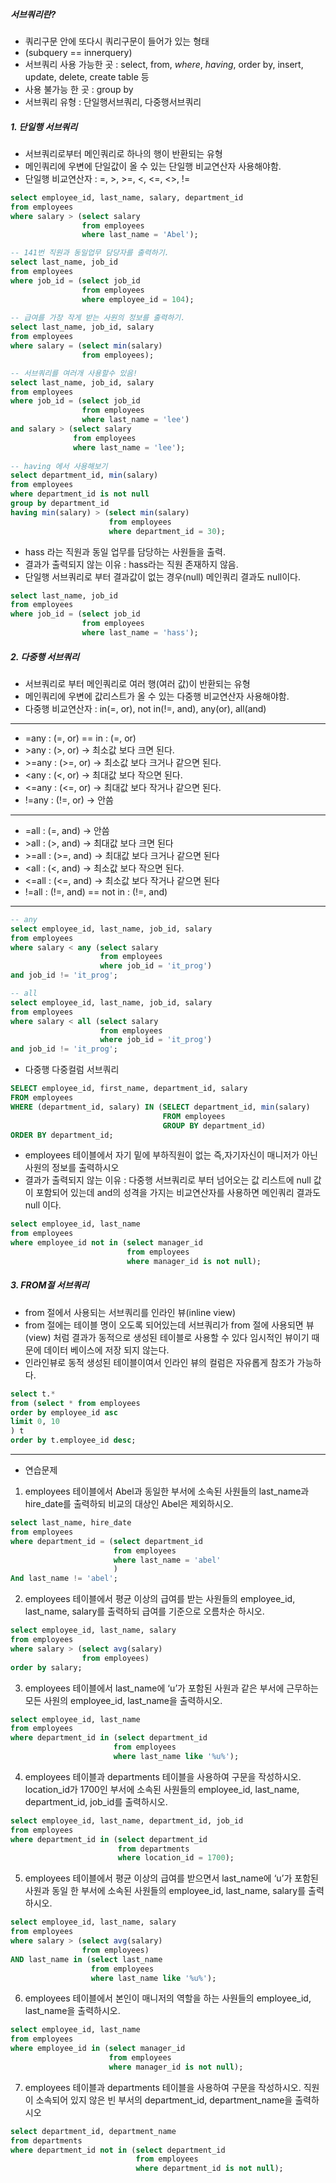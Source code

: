 ##### 서브쿼리란?
- 쿼리구문 안에 또다시 쿼리구문이 들어가 있는 형태
- (subquery == innerquery)
- 서브쿼리 사용 가능한 곳 : select, from, *where*, *having*, order by, insert, update, delete, create table 등
-  사용 불가능 한 곳 : group by
-  서브쿼리 유형 : 단일행서브쿼리, 다중행서브쿼리

##### 1. 단일행 서브쿼리
- 서브쿼리로부터 메인쿼리로 하나의 행이 반환되는 유형
- 메인쿼리에 우변에 단일값이 올 수 있는 단일행 비교연산자 사용해야함.
- 단일행 비교연산자 : =, >, >=, <, <=, <>, !=
```sql title:MySQL
select employee_id, last_name, salary, department_id
from employees
where salary > (select salary 
				from employees 
                where last_name = 'Abel');

-- 141번 직원과 동일업무 담당자를 출력하기.
select last_name, job_id
from employees
where job_id = (select job_id
				from employees
                where employee_id = 104);
                
-- 급여를 가장 작게 받는 사원의 정보를 출력하기.
select last_name, job_id, salary
from employees
where salary = (select min(salary)
				from employees);

-- 서브쿼리를 여러개 사용할수 있음!
select last_name, job_id, salary
from employees
where job_id = (select job_id
				from employees
                where last_name = 'lee')
and salary > (select salary
			  from employees
              where last_name = 'lee');
              
-- having 에서 사용해보기
select department_id, min(salary)
from employees
where department_id is not null
group by department_id
having min(salary) > (select min(salary)
					  from employees
                      where department_id = 30);

```

- hass 라는 직원과 동일 업무를 담당하는 사원들을 출력.
- 결과가 출력되지 않는 이유 : hass라는 직원 존재하지 않음.
- 단일행 서브쿼리로 부터 결과값이 없는 경우(null) 메인쿼리 결과도 null이다.
```sql title:MySQL
select last_name, job_id
from employees
where job_id = (select job_id
				from employees
                where last_name = 'hass');
```


##### 2. 다중행 서브쿼리
- 서브쿼리로 부터 메인쿼리로 여러 행(여러 값)이 반환되는 유형
- 메인쿼리에 우변에 값리스트가 올 수 있는 다중행 비교연산자 사용해야함.
- 다중행 비교연산자 : in(=, or), not in(!=, and), any(or), all(and)
---
-  =any  : (=, or) == in : (=, or)
-  \>any  : (>, or) -> 최소값 보다 크면 된다.
-  \>=any : (>=, or) -> 최소값 보다 크거나 같으면 된다.
-  \<any  : (<, or) -> 최대값 보다 작으면 된다.
-  <=any : (<=, or) -> 최대값 보다 작거나 같으면 된다.
-  !=any : (!=, or) -> 안씀
---
- =all  : (=, and)  -> 안씀
-  \>all  : (>, and) -> 최대값 보다 크면 된다
-  \>=all : (>=, and) -> 최대값 보다 크거나 같으면 된다
-  \<all  : (<, and) -> 최소값 보다 작으면 된다.
-  <=all : (<=, and) -> 최소값 보다 작거나 같으면 된다
-  !=all : (!=, and) == not in : (!=, and)
---

```sql title:MySQL
-- any
select employee_id, last_name, job_id, salary
from employees
where salary < any (select salary
					from employees
					where job_id = 'it_prog')
and job_id != 'it_prog';

-- all
select employee_id, last_name, job_id, salary
from employees
where salary < all (select salary
					from employees
					where job_id = 'it_prog')
and job_id != 'it_prog';
```

- 다중행 다중컬럼 서브쿼리
```sql title:MySQL
SELECT employee_id, first_name, department_id, salary
FROM employees
WHERE (department_id, salary) IN (SELECT department_id, min(salary)
								  FROM employees
								  GROUP BY department_id)               
ORDER BY department_id;
```

- employees 테이블에서 자기 밑에 부하직원이 없는 즉,자기자신이 매니저가 아닌 사원의 정보를 출력하시오
- 결과가 출력되지 않는 이유 : 다중행 서브쿼리로 부터 넘어오는 값 리스트에 null 값이 포함되어 있는데 and의 성격을 가지는 비교연산자를 사용하면 메인쿼리 결과도 null 이다.
```sql title:MySQL
select employee_id, last_name
from employees
where employee_id not in (select manager_id
						  from employees
                          where manager_id is not null);
```


##### 3. FROM절 서브쿼리
- from 절에서 사용되는 서브쿼리를 인라인 뷰(inline view)
- from 절에는 테이블 명이 오도록 되어있는데 서브쿼리가 from 절에 사용되면 뷰(view) 처럼 결과가 동적으로 생성된 테이블로 사용할 수 있다 임시적인 뷰이기 때문에 데이터 베이스에 저장 되지 않는다.
- 인라인뷰로 동적 생성된 테이블이여서 인라인 뷰의 컬럼은 자유롭게 참조가 가능하다.
```sql title:MySQL
select t.*
from (select * from employees
order by employee_id asc
limit 0, 10
) t
order by t.employee_id desc;
```

---

- 연습문제
1. employees 테이블에서 Abel과 동일한 부서에 소속된 사원들의 last_name과 hire_date를 출력하되 비교의 대상인 Abel은 제외하시오. 
```sql title:MySQL
select last_name, hire_date
from employees
where department_id = (select department_id
					   from employees
                       where last_name = 'abel'
                       )
And last_name != 'abel';
```

2. employees 테이블에서 평균 이상의 급여를 받는 사원들의 employee_id, last_name, salary를 출력하되 급여를 기준으로 오름차순 하시오. 
```sql title:MySQL
select employee_id, last_name, salary
from employees
where salary > (select avg(salary)
				from employees)
order by salary;

```

3. employees 테이블에서 last_name에 ‘u’가 포함된 사원과 같은 부서에 근무하는 모든 사원의 employee_id, last_name을 출력하시오. 
```sql title:MySQL
select employee_id, last_name
from employees
where department_id in (select department_id
					   from employees
					   where last_name like '%u%');
```

4. employees 테이블과 departments 테이블을 사용하여 구문을 작성하시오. location_id가 1700인 부서에 소속된 사원들의 employee_id, last_name, department_id, job_id를 출력하시오. 
```sql title:MySQL
select employee_id, last_name, department_id, job_id
from employees
where department_id in (select department_id
						from departments
						where location_id = 1700);
```

5. employees 테이블에서 평균 이상의 급여를 받으면서 last_name에 ‘u’가 포함된 사원과 동일 한 부서에 소속된 사원들의 employee_id, last_name, salary를 출력하시오.
```sql title:MySQL
select employee_id, last_name, salary
from employees
where salary > (select avg(salary)
				from employees)
AND last_name in (select last_name
				  from employees
                  where last_name like '%u%');
```

6. employees 테이블에서 본인이 매니저의 역할을 하는 사원들의 employee_id, last_name을 출력하시오. 
```sql title:MySQL
select employee_id, last_name
from employees
where employee_id in (select manager_id
					  from employees
					  where manager_id is not null);
```

7. employees 테이블과 departments 테이블을 사용하여 구문을 작성하시오. 직원이 소속되어 있지 않은 빈 부서의 department_id, department_name을 출력하시오
```sql title:MySQL
select department_id, department_name
from departments
where department_id not in (select department_id
							from employees
                            where department_id is not null);
```